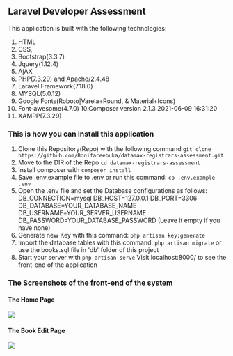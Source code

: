 ## Laravel Developer Assessment
This application is built with the following technologies:
1. HTML
2. CSS,
3. Bootstrap(3.3.7)
4. Jquery(1.12.4)
5. AjAX
6. PHP(7.3.29) and Apache/2.4.48
7. Laravel Framework(7.18.0)
7. MYSQL(5.0.12)
8. Google Fonts(Roboto|Varela+Round, & Material+Icons)
9. Font-awesome(4.7.0)
10.Composer version 2.1.3 2021-06-09 16:31:20
11. XAMPP(7.3.29)


### This is how you can install this application
1. Clone this Repository(Repo) with the following command `git clone https://github.com/Bonifaceebuka/datamax-registrars-assessment.git`
2. Move to the DIR of the Repo `cd datamax-registrars-assessment`
3. Install composer with `composer install`
4. Save .env.example file to .env or run this command: `cp .env.example .env`
5.	Open the .env file and set the Database configurations as follows:
	DB_CONNECTION=mysql
	DB_HOST=127.0.0.1
	DB_PORT=3306
	DB_DATABASE=YOUR_DATABASE_NAME
	DB_USERNAME=YOUR_SERVER_USERNAME
	DB_PASSWORD=YOUR_DATABASE_PASSWORD (Leave it empty if you have none)
6. Generate new Key with this command: `php artisan key:generate`
7. Import the database tables with this command: `php artisan migrate` or use the books.sql file in 'db' folder of this project
8. Start your server with `php artisan serve`
	Visit localhost:8000/ to see the front-end of the application


### The Screenshots of the front-end of the system
#### The Home Page
<img src="https://github.com/Bonifaceebuka/datamax-registrars-assessment/blob/main/screenshots/home.PNG">

#### The Book Edit Page
<img src="https://github.com/Bonifaceebuka/datamax-registrars-assessment/blob/main/screenshots/edit.PNG">


